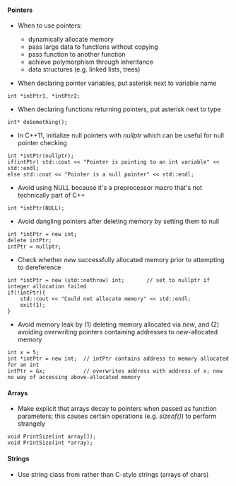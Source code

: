 #### Pointers
- When to use pointers:
    - dynamically allocate memory
    - pass large data to functions without copying
    - pass function to another function
    - achieve polymorphism through inheritance
    - data structures (e.g. linked lists, trees)

- When declaring pointer variables, put asterisk next to variable name

```{c++}
int *intPtr1, *intPtr2;
```

- When declaring functions returning pointers, put asterisk next to type

```{c++}
int* doSomething();
```

- In C++11, initialize null pointers with *nullptr* which can be useful for null pointer checking

```{c++}
int *intPtr(nullptr);
if(intPtr) std::cout << "Pointer is pointing to an int variable" << std::endl;
else std::cout << "Pointer is a null pointer" << std::endl;
```

- Avoid using NULL because it's a preprocessor macro that's not technically part of C++

```{c++}
int *intPtr(NULL);
```

- Avoid dangling pointers after deleting memory by setting them to null
```{c++}
int *intPtr = new int;
delete intPtr;
intPtr = nullptr;
```

- Check whether *new* successfully allocated memory prior to attempting to dereference
```{c++}
int *intPtr = new (std::nothrow) int;       // set to nullptr if integer allocation failed
if(!intPtr){
    std::cout << "Could not allocate memory" << std::endl;
    exit(1);
}
```

- Avoid memory leak by (1) deleting memory allocated via *new*, and (2) avoiding overwriting pointers containing addresses to *new*-allocated memory
```{c++}
int x = 5;
int *intPtr = new int;  // intPtr contains address to memory allocated for an int
intPtr = &x;            // overwrites address with address of x; now no way of accessing above-allocated memory
```



#### Arrays
- Make explicit that arrays decay to pointers when passed as function parameters; this causes certain operations (e.g. *sizeof()*) to perform strangely

```{c++}
void PrintSize(int array[]);
void PrintSize(int *array);
```

#### Strings
- Use string class from <string> rather than C-style strings (arrays of chars)

```{c++}

```
